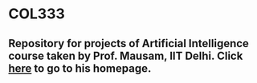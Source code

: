 # COL333

## Repository for projects of Artificial Intelligence course taken by Prof. Mausam, IIT Delhi. Click [here](http://www.cse.iitd.ernet.in/~mausam/) to go to his homepage.

